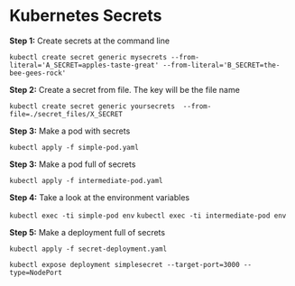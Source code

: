 # Kubernetes Secrets

**Step 1:** Create secrets at the command line

`kubectl create secret generic mysecrets --from-literal='A_SECRET=apples-taste-great' --from-literal='B_SECRET=the-bee-gees-rock'`

**Step 2:** Create a secret from file. The key will be the file name

`kubectl create secret generic yoursecrets  --from-file=./secret_files/X_SECRET`

**Step 3:** Make a pod with secrets

`kubectl apply -f simple-pod.yaml`

**Step 3:** Make a pod full of secrets

`kubectl apply -f intermediate-pod.yaml`

**Step 4:** Take a look at the environment variables

`kubectl exec -ti simple-pod env`
`kubectl exec -ti intermediate-pod env`

**Step 5:** Make a deployment full of secrets

`kubectl apply -f secret-deployment.yaml`

`kubectl expose deployment simplesecret --target-port=3000 --type=NodePort`